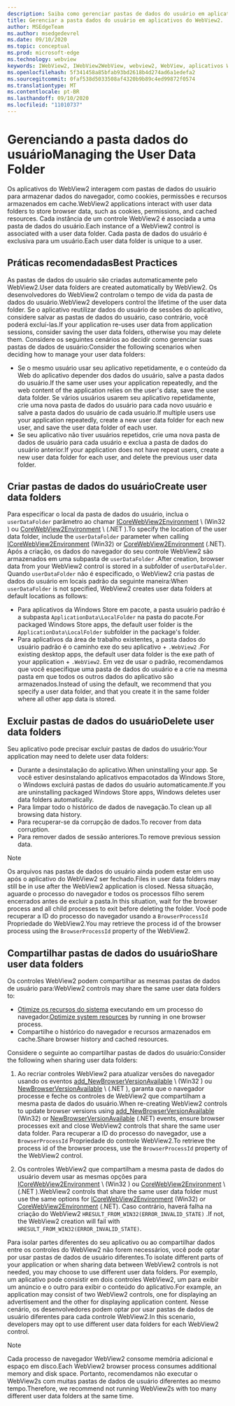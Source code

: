```yaml
---
description: Saiba como gerenciar pastas de dados do usuário em aplicativos do WebView2
title: Gerenciar a pasta dados do usuário em aplicativos do WebView2.
author: MSEdgeTeam
ms.author: msedgedevrel
ms.date: 09/10/2020
ms.topic: conceptual
ms.prod: microsoft-edge
ms.technology: webview
keywords: IWebView2, IWebView2WebView, webview2, WebView, aplicativos Win32, Win32, Edge, ICoreWebView2, ICoreWebView2Host, controle do navegador, HTML Edge, pasta dados do usuário
ms.openlocfilehash: 5f341458a85bfab93bd2618b4d274ad6a1edefa2
ms.sourcegitcommit: 0faf538d5033508af4320b9b89c4ed99872f0574
ms.translationtype: MT
ms.contentlocale: pt-BR
ms.lasthandoff: 09/10/2020
ms.locfileid: "11010737"
---
```

# <span data-ttu-id="070a0-104">Gerenciando a pasta dados do usuário</span><span class="sxs-lookup"><span data-stu-id="070a0-104">Managing the User Data Folder</span></span>  

<span data-ttu-id="070a0-105">Os aplicativos do WebView2 interagem com pastas de dados do usuário para armazenar dados do navegador, como cookies, permissões e recursos armazenados em cache.</span><span class="sxs-lookup"><span data-stu-id="070a0-105">WebView2 applications interact with user data folders to store browser data, such as cookies, permissions, and cached resources.</span></span>  <span data-ttu-id="070a0-106">Cada instância de um controle WebView2 é associada a uma pasta de dados do usuário.</span><span class="sxs-lookup"><span data-stu-id="070a0-106">Each instance of a WebView2 control is associated with a user data folder.</span></span>  <span data-ttu-id="070a0-107">Cada pasta de dados do usuário é exclusiva para um usuário.</span><span class="sxs-lookup"><span data-stu-id="070a0-107">Each user data folder is unique to a user.</span></span>  

## <span data-ttu-id="070a0-108">Práticas recomendadas</span><span class="sxs-lookup"><span data-stu-id="070a0-108">Best Practices</span></span>  

<span data-ttu-id="070a0-109">As pastas de dados do usuário são criadas automaticamente pelo WebView2.</span><span class="sxs-lookup"><span data-stu-id="070a0-109">User data folders are created automatically by WebView2.</span></span>  <span data-ttu-id="070a0-110">Os desenvolvedores do WebView2 controlam o tempo de vida da pasta de dados do usuário.</span><span class="sxs-lookup"><span data-stu-id="070a0-110">WebView2 developers control the lifetime of the user data folder.</span></span>  <span data-ttu-id="070a0-111">Se o aplicativo reutilizar dados do usuário de sessões do aplicativo, considere salvar as pastas de dados do usuário, caso contrário, você poderá excluí-las.</span><span class="sxs-lookup"><span data-stu-id="070a0-111">If your application re-uses user data from application sessions, consider saving the user data folders, otherwise you may delete them.</span></span>  <span data-ttu-id="070a0-112">Considere os seguintes cenários ao decidir como gerenciar suas pastas de dados de usuário:</span><span class="sxs-lookup"><span data-stu-id="070a0-112">Consider the following scenarios when deciding how to manage your user data folders:</span></span>  

*   <span data-ttu-id="070a0-113">Se o mesmo usuário usar seu aplicativo repetidamente, e o conteúdo da Web do aplicativo depender dos dados do usuário, salve a pasta dados do usuário.</span><span class="sxs-lookup"><span data-stu-id="070a0-113">If the same user uses your application repeatedly, and the web content of the application relies on the user's data, save the user data folder.</span></span>  <span data-ttu-id="070a0-114">Se vários usuários usarem seu aplicativo repetidamente, crie uma nova pasta de dados do usuário para cada novo usuário e salve a pasta dados do usuário de cada usuário.</span><span class="sxs-lookup"><span data-stu-id="070a0-114">If multiple users use your application repeatedly, create a new user data folder for each new user, and save the user data folder of each user.</span></span>
*   <span data-ttu-id="070a0-115">Se seu aplicativo não tiver usuários repetidos, crie uma nova pasta de dados de usuário para cada usuário e exclua a pasta de dados do usuário anterior.</span><span class="sxs-lookup"><span data-stu-id="070a0-115">If your application does not have repeat users, create a new user data folder for each user, and delete the previous user data folder.</span></span>  

## <span data-ttu-id="070a0-116">Criar pastas de dados do usuário</span><span class="sxs-lookup"><span data-stu-id="070a0-116">Create user data folders</span></span>  

<span data-ttu-id="070a0-117">Para especificar o local da pasta de dados do usuário, inclua o `userDataFolder` parâmetro ao chamar [ICoreWebView2Environment](../reference/win32/0-9-622/icorewebview2environment.md) \ (Win32 \) ou [CoreWebView2Environment](../reference/dotnet/0-9-628/microsoft-web-webview2-core-corewebview2environment.md) \ (.NET \).</span><span class="sxs-lookup"><span data-stu-id="070a0-117">To specify the location of the user data folder, include the `userDataFolder` parameter when calling [ICoreWebView2Environment](../reference/win32/0-9-622/icorewebview2environment.md) \(Win32\) or [CoreWebView2Environment](../reference/dotnet/0-9-628/microsoft-web-webview2-core-corewebview2environment.md) \(.NET\).</span></span>  <span data-ttu-id="070a0-118">Após a criação, os dados do navegador do seu controle WebView2 são armazenados em uma subpasta de `userDataFolder` .</span><span class="sxs-lookup"><span data-stu-id="070a0-118">After creation, browser data from your WebView2 control is stored in a subfolder of `userDataFolder`.</span></span>  <span data-ttu-id="070a0-119">Quando `userDataFolder` não é especificado, o WebView2 cria pastas de dados do usuário em locais padrão da seguinte maneira:</span><span class="sxs-lookup"><span data-stu-id="070a0-119">When `userDataFolder` is not specified, WebView2 creates user data folders at default locations as follows:</span></span>  

*   <span data-ttu-id="070a0-120">Para aplicativos da Windows Store em pacote, a pasta usuário padrão é a subpasta `ApplicationData\LocalFolder` na pasta do pacote.</span><span class="sxs-lookup"><span data-stu-id="070a0-120">For packaged Windows Store apps, the default user folder is the `ApplicationData\LocalFolder` subfolder in the package's  folder.</span></span>  
*   <span data-ttu-id="070a0-121">Para aplicativos da área de trabalho existentes, a pasta dados do usuário padrão é o caminho exe do seu aplicativo + `.WebView2` .</span><span class="sxs-lookup"><span data-stu-id="070a0-121">For existing desktop apps, the default user data folder is the exe path of your application + `.WebView2`.</span></span>  <span data-ttu-id="070a0-122">Em vez de usar o padrão, recomendamos que você especifique uma pasta de dados do usuário e a crie na mesma pasta em que todos os outros dados do aplicativo são armazenados.</span><span class="sxs-lookup"><span data-stu-id="070a0-122">Instead of using the default, we recommend that you specify a user data folder, and that you create it in the same folder where all other app data is stored.</span></span>  

## <span data-ttu-id="070a0-123">Excluir pastas de dados do usuário</span><span class="sxs-lookup"><span data-stu-id="070a0-123">Delete user data folders</span></span>  

<span data-ttu-id="070a0-124">Seu aplicativo pode precisar excluir pastas de dados do usuário:</span><span class="sxs-lookup"><span data-stu-id="070a0-124">Your application may need to delete user data folders:</span></span>  

*   <span data-ttu-id="070a0-125">Durante a desinstalação do aplicativo.</span><span class="sxs-lookup"><span data-stu-id="070a0-125">When uninstalling your app.</span></span>  <span data-ttu-id="070a0-126">Se você estiver desinstalando aplicativos empacotados da Windows Store, o Windows excluirá pastas de dados do usuário automaticamente.</span><span class="sxs-lookup"><span data-stu-id="070a0-126">If you are uninstalling packaged Windows Store apps, Windows deletes user data folders automatically.</span></span>  
*   <span data-ttu-id="070a0-127">Para limpar todo o histórico de dados de navegação.</span><span class="sxs-lookup"><span data-stu-id="070a0-127">To clean up all browsing data history.</span></span>  
*   <span data-ttu-id="070a0-128">Para recuperar-se da corrupção de dados.</span><span class="sxs-lookup"><span data-stu-id="070a0-128">To recover from data corruption.</span></span>  
*   <span data-ttu-id="070a0-129">Para remover dados de sessão anteriores.</span><span class="sxs-lookup"><span data-stu-id="070a0-129">To remove previous session data.</span></span>  

> [!NOTE]
> <span data-ttu-id="070a0-130">Os arquivos nas pastas de dados do usuário ainda podem estar em uso após o aplicativo do WebView2 ser fechado.</span><span class="sxs-lookup"><span data-stu-id="070a0-130">Files in user data folders may still be in use after the WebView2 application is closed.</span></span>  <span data-ttu-id="070a0-131">Nessa situação, aguarde o processo do navegador e todos os processos filho serem encerrados antes de excluir a pasta.</span><span class="sxs-lookup"><span data-stu-id="070a0-131">In this situation, wait for the browser process and all child processes to exit before deleting the folder.</span></span>  <span data-ttu-id="070a0-132">Você pode recuperar a ID do processo do navegador usando a `BrowserProcessId` Propriedade do WebView2.</span><span class="sxs-lookup"><span data-stu-id="070a0-132">You may retrieve the process id of the browser process using the `BrowserProcessId` property of the WebView2.</span></span>  

## <span data-ttu-id="070a0-133">Compartilhar pastas de dados do usuário</span><span class="sxs-lookup"><span data-stu-id="070a0-133">Share user data folders</span></span>  

<span data-ttu-id="070a0-134">Os controles WebView2 podem compartilhar as mesmas pastas de dados de usuário para:</span><span class="sxs-lookup"><span data-stu-id="070a0-134">WebView2 controls may share the same user data folders to:</span></span>  

*   <span data-ttu-id="070a0-135">[Otimize os recursos do sistema](../concepts/process-model.md) executando em um processo do navegador.</span><span class="sxs-lookup"><span data-stu-id="070a0-135">[Optimize system resources](../concepts/process-model.md) by running in one browser process.</span></span>  
*   <span data-ttu-id="070a0-136">Compartilhe o histórico do navegador e recursos armazenados em cache.</span><span class="sxs-lookup"><span data-stu-id="070a0-136">Share browser history and cached resources.</span></span>  

<span data-ttu-id="070a0-137">Considere o seguinte ao compartilhar pastas de dados do usuário:</span><span class="sxs-lookup"><span data-stu-id="070a0-137">Consider the following when sharing user data folders:</span></span>  

1.  <span data-ttu-id="070a0-138">Ao recriar controles WebView2 para atualizar versões do navegador usando os eventos [add_NewBrowserVersionAvailable](../reference/win32/0-9-622/icorewebview2environment.md#add_newbrowserversionavailable) \ (Win32 \) ou [NewBrowserVersionAvailable](../reference/dotnet/0-9-628/microsoft-web-webview2-core-corewebview2environment.md#newbrowserversionavailable) \ (.NET \), garanta que o navegador processe e feche os controles de WebView2 que compartilham a mesma pasta de dados do usuário.</span><span class="sxs-lookup"><span data-stu-id="070a0-138">When re-creating WebView2 controls to update browser versions using [add_NewBrowserVersionAvailable](../reference/win32/0-9-622/icorewebview2environment.md#add_newbrowserversionavailable) \(Win32\) or [NewBrowserVersionAvailable](../reference/dotnet/0-9-628/microsoft-web-webview2-core-corewebview2environment.md#newbrowserversionavailable) \(.NET\) events, ensure browser processes exit and close WebView2 controls that share the same user data folder.</span></span>  <span data-ttu-id="070a0-139">Para recuperar a ID do processo do navegador, use a `BrowserProcessId` Propriedade do controle WebView2.</span><span class="sxs-lookup"><span data-stu-id="070a0-139">To retrieve the process id of the browser process, use the `BrowserProcessId` property of the WebView2 control.</span></span>  

2.  <span data-ttu-id="070a0-140">Os controles WebView2 que compartilham a mesma pasta de dados do usuário devem usar as mesmas opções para [ICoreWebView2Environment](../reference/win32/0-9-622/icorewebview2environment.md) \ (Win32 \) ou [CoreWebView2Environment](../reference/dotnet/0-9-628/microsoft-web-webview2-core-corewebview2environment.md) \ (.NET \).</span><span class="sxs-lookup"><span data-stu-id="070a0-140">WebView2 controls that share the same user data folder must use the same options for [ICoreWebView2Environment](../reference/win32/0-9-622/icorewebview2environment.md) \(Win32\) or [CoreWebView2Environment](../reference/dotnet/0-9-628/microsoft-web-webview2-core-corewebview2environment.md) \(.NET\).</span></span>  <span data-ttu-id="070a0-141">Caso contrário, haverá falha na criação do WebView2 `HRESULT_FROM_WIN32(ERROR_INVALID_STATE)` .</span><span class="sxs-lookup"><span data-stu-id="070a0-141">If not, the WebView2 creation will fail with `HRESULT_FROM_WIN32(ERROR_INVALID_STATE)`.</span></span>  

<span data-ttu-id="070a0-142">Para isolar partes diferentes do seu aplicativo ou ao compartilhar dados entre os controles do WebView2 não forem necessários, você pode optar por usar pastas de dados de usuário diferentes.</span><span class="sxs-lookup"><span data-stu-id="070a0-142">To isolate different parts of your application or when sharing data between WebView2 controls is not needed, you may choose to use different user data folders.</span></span>  <span data-ttu-id="070a0-143">Por exemplo, um aplicativo pode consistir em dois controles WebView2, um para exibir um anúncio e o outro para exibir o conteúdo do aplicativo.</span><span class="sxs-lookup"><span data-stu-id="070a0-143">For example, an application may consist of two WebView2 controls, one for displaying an advertisement and the other for displaying application content.</span></span>  <span data-ttu-id="070a0-144">Nesse cenário, os desenvolvedores podem optar por usar pastas de dados de usuário diferentes para cada controle WebView2.</span><span class="sxs-lookup"><span data-stu-id="070a0-144">In this scenario, developers may opt to use different user data folders for each WebView2 control.</span></span>  

> [!NOTE]
> <span data-ttu-id="070a0-145">Cada processo de navegador WebView2 consome memória adicional e espaço em disco.</span><span class="sxs-lookup"><span data-stu-id="070a0-145">Each WebView2 browser process consumes additional memory and disk space.</span></span>  <span data-ttu-id="070a0-146">Portanto, recomendamos não executar o WebView2s com muitas pastas de dados de usuário diferentes ao mesmo tempo.</span><span class="sxs-lookup"><span data-stu-id="070a0-146">Therefore, we recommend not running WebView2s with too many different user data folders at the same time.</span></span>  

